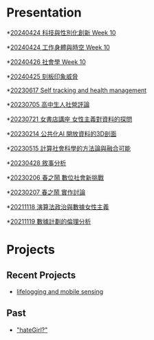 # Presentation
*[20240424 科技與性別化創新 Week 10]()

*[20240424 工作身體與時空 Week 10]()

*[20240426 社會學 Week 10]()

*[20240425 刻板印象威脅](https://docs.google.com/presentation/d/e/2PACX-1vSxAYdz6JumeYMFAdKMjicw-IWw4HBnGBu_9yz9t01eumY8YvX-_XJlsf8UksKGbkmuSM4QBiMKHhvM/pub?start=false&loop=false&delayms=3000)

*[20230617 Self tracking and health management]()

*[20230705 高中生人社營評論]()

*[20230721 女書店講座 女性主義對資料的探問]()

*[20230214 公共化AI 開放資料的3D剖面]()

*[20230515 計算社會科學的方法論與融合可能]()

*[20230428 敘事分析]()

*[20230206 春之鬧 數位社會新挑戰]()

*[20230207 春之鬧 實作討論]()


*[20211118 演算法政治與數據女性主義]()

*[20211119 數據計劃的倫理分析]()


# Projects

## Recent Projects
* [lifelogging and mobile sensing]()

## Past
* ["hateGirl?"]()

